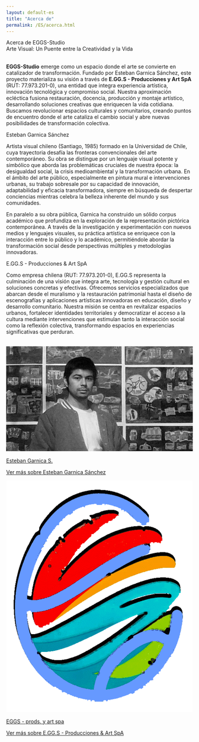 ```yaml
---
layout: default-es
title: "Acerca de"
permalink: /ES/acerca.html
---
```

<!-- Título principal -->
<div class="titulo">Acerca de EGGS-Studio</div>
<div class="subtitulo">Arte Visual: Un Puente entre la Creatividad y la Vida</div>

<p class="parrafo" style="margin-top:6%;">
  <strong>EGGS-Studio</strong> emerge como un espacio donde el arte se convierte en catalizador 
  de transformación. Fundado por Esteban Garnica Sánchez, este proyecto materializa su visión 
  a través de <strong>E.GG.S - Producciones y Art SpA</strong> (RUT: 77.973.201-0), una entidad 
  que integra experiencia artística, innovación tecnológica y compromiso social. Nuestra 
  aproximación ecléctica fusiona restauración, docencia, producción y montaje artístico, 
  desarrollando soluciones creativas que enriquecen la vida cotidiana. Buscamos revolucionar 
  espacios culturales y comunitarios, creando puntos de encuentro donde el arte cataliza el 
  cambio social y abre nuevas posibilidades de transformación colectiva.
</p>

<!-- Sección Esteban Garnica -->
<div class="subtitulo2">Esteban Garnica Sánchez</div>
<p class="parrafo">
  Artista visual chileno (Santiago, 1985) formado en la Universidad de Chile, cuya trayectoria 
  desafía las fronteras convencionales del arte contemporáneo. Su obra se distingue por un 
  lenguaje visual potente y simbólico que aborda las problemáticas cruciales de nuestra época: 
  la desigualdad social, la crisis medioambiental y la transformación urbana. En el ámbito del 
  arte público, especialmente en pintura mural e intervenciones urbanas, su trabajo sobresale 
  por su capacidad de innovación, adaptabilidad y eficacia transformadora, siempre en búsqueda 
  de despertar conciencias mientras celebra la belleza inherente del mundo y sus comunidades.
</p>

<p class="parrafo">
  En paralelo a su obra pública, Garnica ha construido un sólido corpus académico que profundiza 
  en la exploración de la representación pictórica contemporánea. A través de la investigación y 
  experimentación con nuevos medios y lenguajes visuales, su práctica artística se enriquece con 
  la interacción entre lo público y lo académico, permitiéndole abordar la transformación social 
  desde perspectivas múltiples y metodologías innovadoras.
</p>

<!-- Sección EGGS -->
<div class="subtitulo2">E.GG.S - Producciones &amp; Art SpA</div>
<p class="parrafo">
  Como empresa chilena (RUT: 77.973.201-0), E.GG.S representa la culminación de una visión que 
  integra arte, tecnología y gestión cultural en soluciones concretas y efectivas. Ofrecemos 
  servicios especializados que abarcan desde el muralismo y la restauración patrimonial hasta 
  el diseño de escenografías y aplicaciones artísticas innovadoras en educación, diseño y 
  desarrollo comunitario. Nuestra misión se centra en revitalizar espacios urbanos, fortalecer 
  identidades territoriales y democratizar el acceso a la cultura mediante intervenciones que 
  estimulan tanto la interacción social como la reflexión colectiva, transformando espacios en 
  experiencias significativas que perduran.
</p>
<br>

<!-- Botones Fancy para conocer más -->
<div class="button-container">
  <!-- Botón para Esteban Garnica -->
  <a href="/ES/garnica.html" class="fancy-button">
    <div class="button-content">
      <!-- Imagen representativa para Esteban Garnica -->
      <img src="/assets/img/esteban-garnica2.jpg" alt="Esteban Garnica" loading="lazy">
      <p class="title">Esteban Garnica S.</p>
      <p class="subtitle">Ver más sobre Esteban Garnica Sánchez</p>
    </div>
  </a>

  <!-- Botón para EGGS -->
  <a href="/ES/eggs.html" class="fancy-button">
    <div class="button-content">
      <!-- Imagen representativa para EGGS -->
      <img src="/assets/img/EGGSLOGOindex1.png" alt="EGGS - Producciones y Art SpA" loading="lazy">
      <p class="title">EGGS - prods. y art spa</p>
      <p class="subtitle">Ver más sobre E.GG.S - Producciones &amp; Art SpA</p>
    </div>
  </a>
</div>
